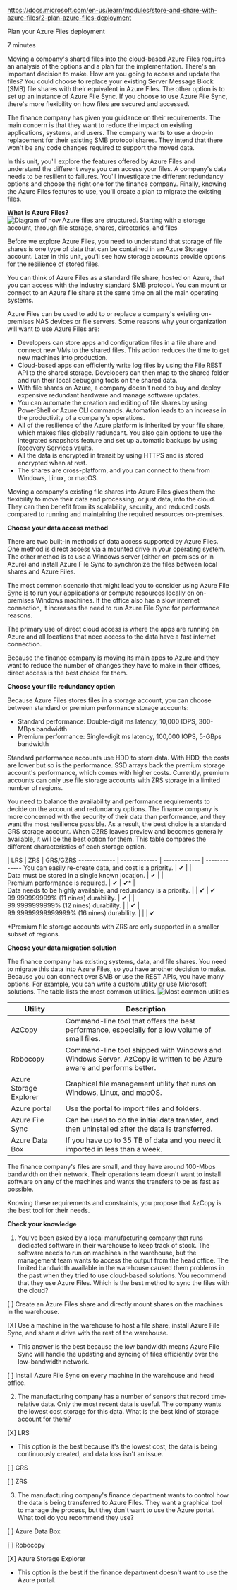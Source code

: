 https://docs.microsoft.com/en-us/learn/modules/store-and-share-with-azure-files/2-plan-azure-files-deployment

Plan your Azure Files deployment

7 minutes

Moving a company's shared files into the cloud-based Azure Files requires an analysis of the options and a plan for the implementation. There's an important decision to make. How are you going to access and update the files? You could choose to replace your existing Server Message Block (SMB) file shares with their equivalent in Azure Files. The other option is to set up an instance of Azure File Sync. If you choose to use Azure File Sync, there's more flexibility on how files are secured and accessed.

The finance company has given you guidance on their requirements. The main concern is that they want to reduce the impact on existing applications, systems, and users. The company wants to use a drop-in replacement for their existing SMB protocol shares. They intend that there won't be any code changes required to support the moved data.

In this unit, you'll explore the features offered by Azure Files and understand the different ways you can access your files. A company's data needs to be resilient to failures. You'll investigate the different redundancy options and choose the right one for the finance company. Finally, knowing the Azure Files features to use, you'll create a plan to migrate the existing files.


**What is Azure Files?**
![Diagram of how Azure files are structured. Starting with a storage account, through file storage, shares, directories, and files](https://docs.microsoft.com/en-us/learn/modules/store-and-share-with-azure-files/media/2-overview.svg)

Before we explore Azure Files, you need to understand that storage of file shares is one type of data that can be contained in an Azure Storage account. Later in this unit, you'll see how storage accounts provide options for the resilience of stored files.

You can think of Azure Files as a standard file share, hosted on Azure, that you can access with the industry standard SMB protocol. You can mount or connect to an Azure file share at the same time on all the main operating systems.

Azure Files can be used to add to or replace a company's existing on-premises NAS devices or file servers. Some reasons why your organization will want to use Azure Files are:
* Developers can store apps and configuration files in a file share and connect new VMs to the shared files. This action reduces the time to get new machines into production.
* Cloud-based apps can efficiently write log files by using the File REST API to the shared storage. Developers can then map to the shared folder and run their local debugging tools on the shared data.
* With file shares on Azure, a company doesn't need to buy and deploy expensive redundant hardware and manage software updates.
* You can automate the creation and editing of file shares by using PowerShell or Azure CLI commands. Automation leads to an increase in the productivity of a company's operations.
* All of the resilience of the Azure platform is inherited by your file share, which makes files globally redundant. You also gain options to use the integrated snapshots feature and set up automatic backups by using Recovery Services vaults.
* All the data is encrypted in transit by using HTTPS and is stored encrypted when at rest.
* The shares are cross-platform, and you can connect to them from Windows, Linux, or macOS.

Moving a company's existing file shares into Azure Files gives them the flexibility to move their data and processing, or just data, into the cloud. They can then benefit from its scalability, security, and reduced costs compared to running and maintaining the required resources on-premises.


**Choose your data access method**

There are two built-in methods of data access supported by Azure Files. One method is direct access via a mounted drive in your operating system. The other method is to use a Windows server (either on-premises or in Azure) and install Azure File Sync to synchronize the files between local shares and Azure Files.

The most common scenario that might lead you to consider using Azure File Sync is to run your applications or compute resources locally on on-premises Windows machines. If the office also has a slow internet connection, it increases the need to run Azure File Sync for performance reasons.

The primary use of direct cloud access is where the apps are running on Azure and all locations that need access to the data have a fast internet connection.

Because the finance company is moving its main apps to Azure and they want to reduce the number of changes they have to make in their offices, direct access is the best choice for them.


**Choose your file redundancy option**

Because Azure Files stores files in a storage account, you can choose between standard or premium performance storage accounts:
* Standard performance: Double-digit ms latency, 10,000 IOPS, 300-MBps bandwidth
* Premium performance: Single-digit ms latency, 100,000 IOPS, 5-GBps bandwidth

Standard performance accounts use HDD to store data. With HDD, the costs are lower but so is the performance. SSD arrays back the premium storage account's performance, which comes with higher costs. Currently, premium accounts can only use file storage accounts with ZRS storage in a limited number of regions.

You need to balance the availability and performance requirements to decide on the account and redundancy options. The finance company is more concerned with the security of their data than performance, and they want the most resilience possible. As a result, the best choice is a standard GRS storage account. When GZRS leaves preview and becomes generally available, it will be the best option for them. This table compares the different characteristics of each storage option.

| LRS  |   ZRS   |  GRS/GZRS
------------- | ------------- | ------------- | -------------
You can easily re-create data, and cost is a priority.  |   ✔    |   |  
Data must be stored in a single known location.   |    ✔    |   |  
Premium performance is required.    |   ✔  |     ✔*    |  
Data needs to be highly available, and redundancy is a priority.   |        |   ✔   |    ✔
99.999999999% (11 nines) durability.    |   ✔      |      |  
99.9999999999% (12 nines) durability.     |     |    ✔     |  
99.99999999999999% (16 nines) durability.    |      |     |      ✔ 

*Premium file storage accounts with ZRS are only supported in a smaller subset of regions.


**Choose your data migration solution**

The finance company has existing systems, data, and file shares. You need to migrate this data into Azure Files, so you have another decision to make. Because you can connect over SMB or use the REST APIs, you have many options. For example, you can write a custom utility or use Microsoft solutions. The table lists the most common utilities.
![Most common utilities](https://docs.microsoft.com/en-us/learn/modules/store-and-share-with-azure-files/media/2-azure-data-transfer-options.svg)

Utility  |   Description
------------- | -------------
AzCopy |    Command-line tool that offers the best performance, especially for a low volume of small files.
Robocopy |    Command-line tool shipped with Windows and Windows Server. AzCopy is written to be Azure aware and performs better.
Azure Storage Explorer |    Graphical file management utility that runs on Windows, Linux, and macOS.
Azure portal   |  Use the portal to import files and folders.
Azure File Sync  |   Can be used to do the initial data transfer, and then uninstalled after the data is transferred.
Azure Data Box   |  If you have up to 35 TB of data and you need it imported in less than a week.

The finance company's files are small, and they have around 100-Mbps bandwidth on their network. Their operations team doesn't want to install software on any of the machines and wants the transfers to be as fast as possible.

Knowing these requirements and constraints, you propose that AzCopy is the best tool for their needs.


**Check your knowledge**
1. You've been asked by a local manufacturing company that runs dedicated software in their warehouse to keep track of stock. The software needs to run on machines in the warehouse, but the management team wants to access the output from the head office. The limited bandwidth available in the warehouse caused them problems in the past when they tried to use cloud-based solutions. You recommend that they use Azure Files. Which is the best method to sync the files with the cloud?

[ ] Create an Azure Files share and directly mount shares on the machines in the warehouse.

[X] Use a machine in the warehouse to host a file share, install Azure File Sync, and share a drive with the rest of the warehouse.
* This answer is the best because the low bandwidth means Azure File Sync will handle the updating and syncing of files efficiently over the low-bandwidth network.

[ ] Install Azure File Sync on every machine in the warehouse and head office.

2. The manufacturing company has a number of sensors that record time-relative data. Only the most recent data is useful. The company wants the lowest cost storage for this data. What is the best kind of storage account for them?

[X] LRS
* This option is the best because it's the lowest cost, the data is being continuously created, and data loss isn't an issue.

[ ] GRS

[ ] ZRS

3. The manufacturing company's finance department wants to control how the data is being transferred to Azure Files. They want a graphical tool to manage the process, but they don't want to use the Azure portal. What tool do you recommend they use?

[ ] Azure Data Box

[ ] Robocopy

[X] Azure Storage Explorer
* This option is the best if the finance department doesn't want to use the Azure portal.
